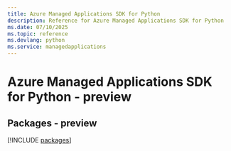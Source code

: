 ```yaml
---
title: Azure Managed Applications SDK for Python
description: Reference for Azure Managed Applications SDK for Python
ms.date: 07/10/2025
ms.topic: reference
ms.devlang: python
ms.service: managedapplications
---
```

# Azure Managed Applications SDK for Python - preview
## Packages - preview
[!INCLUDE [packages](managed-applications-index.md)]